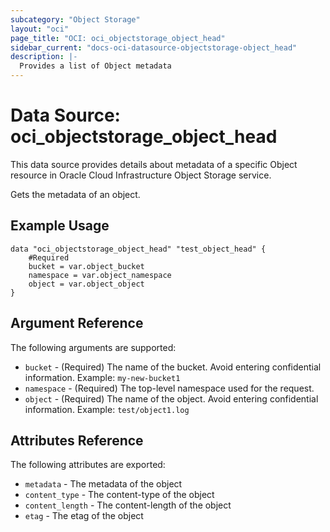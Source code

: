 ```yaml
---
subcategory: "Object Storage"
layout: "oci"
page_title: "OCI: oci_objectstorage_object_head"
sidebar_current: "docs-oci-datasource-objectstorage-object_head"
description: |-
  Provides a list of Object metadata
---
```


# Data Source: oci_objectstorage_object_head
This data source provides details about metadata of a specific Object resource in Oracle Cloud Infrastructure Object Storage service.

Gets the metadata of an object.

## Example Usage

```hcl
data "oci_objectstorage_object_head" "test_object_head" {
	#Required
	bucket = var.object_bucket
	namespace = var.object_namespace
	object = var.object_object
}
```

## Argument Reference

The following arguments are supported:

* `bucket` - (Required) The name of the bucket. Avoid entering confidential information. Example: `my-new-bucket1` 
* `namespace` - (Required) The top-level namespace used for the request.
* `object` - (Required) The name of the object. Avoid entering confidential information. Example: `test/object1.log` 


## Attributes Reference

The following attributes are exported:
 
* `metadata` - The metadata of the object
* `content_type` - The content-type of the object
* `content_length` - The content-length of the object
* `etag` - The etag of the object


